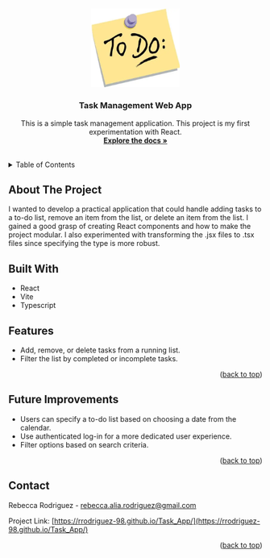 
<a id="readme-top"></a>

<!-- PROJECT LOGO -->
<br />
<div align="center">
  <a href="https://github.com/rrodriguez-98/Task_App">
    <img src="./src/assets/toDo.png" alt="Logo" width="35%" height="35%">
  </a>

<h3 align="center">Task Management Web App</h3>

  <p align="center">
    This is a simple task management application. This project is my first experimentation with React.
    <br />
    <a href="https://github.com/rrodriguez-98/Task_App"><strong>Explore the docs »</strong></a>
    <br />
    <br />
</div>



<!-- TABLE OF CONTENTS -->
<details>
  <summary>Table of Contents</summary>
  <ol>
    <li>
      <a href="#about-the-project">About The Project</a>
      <ul>
        <li><a href="#built-with">Built With</a></li>
      </ul>
    </li>
    <li><a href="#usage">Features</a></li>
    <li><a href="#improvements">Future Improvements</a></li>
    <li><a href="#contact">Contact</a></li>
  </ol>
</details>



<!-- ABOUT THE PROJECT -->
<a id="about-the-project"></a>
## About The Project

I wanted to develop a practical application that could handle adding tasks to a to-do list, remove an item from the list, or delete an item from the list. I gained a good grasp of creating React components and how to make the project modular. I also experimented with transforming the .jsx files to .tsx files since specifying the type is more robust. 


## Built With
<a id="built-with"></a>
* React
* Vite
* Typescript

<!-- USAGE EXAMPLES -->
<a id="usage"></a>
## Features
* Add, remove, or delete tasks from a running list.
* Filter the list by completed or incomplete tasks.

<p align="right">(<a href="#readme-top">back to top</a>)</p>

<!-- FUTURE IMPROVEMENTS -->
<a id="improvements"></a>
## Future Improvements
* Users can specify a to-do list based on choosing a date from the calendar.
* Use authenticated log-in for a more dedicated user experience.
* Filter options based on search criteria.

<p align="right">(<a href="#readme-top">back to top</a>)</p>

<!-- CONTACT -->
<a id="contact"></a>
## Contact

Rebecca Rodriguez - rebecca.alia.rodriguez@gmail.com

Project Link: [https://rrodriguez-98.github.io/Task_App/](https://rrodriguez-98.github.io/Task_App/)

<p align="right">(<a href="#readme-top">back to top</a>)</p>
